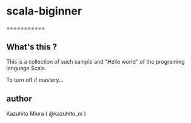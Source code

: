 # scala-biginner
===========

## What's this ?

This is a collection of such sample and "Hello world" of the programing language Scala.

To turn off if mastery...

## author

Kazuhito Miura ( @kazuhito_m )


